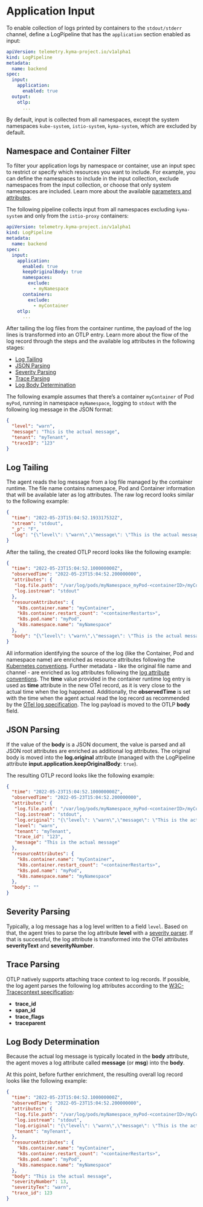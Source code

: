 # Application Input

To enable collection of logs printed by containers to the `stdout/stderr` channel, define a LogPipeline that has the `application` section enabled as input:

```yaml
apiVersion: telemetry.kyma-project.io/v1alpha1
kind: LogPipeline
metadata:
  name: backend
spec:
  input:
    application:
      enabled: true
  output:
    otlp:
      ...
```

By default, input is collected from all namespaces, except the system namespaces `kube-system`, `istio-system`, `kyma-system`, which are excluded by default.

## Namespace and Container Filter

To filter your application logs by namespace or container, use an input spec to restrict or specify which resources you want to include. For example, you can define the namespaces to include in the input collection, exclude namespaces from the input collection, or choose that only system namespaces are included. Learn more about the available [parameters and attributes](./../resources/02-logpipeline.md).

The following pipeline collects input from all namespaces excluding `kyma-system` and only from the `istio-proxy` containers:

```yaml
apiVersion: telemetry.kyma-project.io/v1alpha1
kind: LogPipeline
metadata:
  name: backend
spec:
  input:
    application:
      enabled: true
      keepOriginalBody: true
      namespaces:
        exclude:
          - myNamespace
      containers:
        exclude:
          - myContainer
    otlp:
      ...
```

After tailing the log files from the container runtime, the payload of the log lines is transformed into an OTLP entry. Learn more about the flow of the log record through the steps and the available log attributes in the following stages:

- [Log Tailing](#log-tailing)
- [JSON Parsing](#json-parsing)
- [Severity Parsing](#severity-parsing)
- [Trace Parsing](#trace-parsing)
- [Log Body Determination](#log-body-determination)

The following example assumes that there’s a container `myContainer` of Pod `myPod`, running in namespace `myNamespace`, logging to `stdout` with the following log message in the JSON format:

```json
{
  "level": "warn",
  "message": "This is the actual message",
  "tenant": "myTenant",
  "traceID": "123"
}
```

## Log Tailing

The agent reads the log message from a log file managed by the container runtime. The file name contains namespace, Pod and Container information that will be available later as log attributes. The raw log record looks similar to the following example:

```json
{
  "time": "2022-05-23T15:04:52.193317532Z",
  "stream": "stdout",
  "_p": "F",
  "log": "{\"level\": \"warn\",\"message\": \"This is the actual message\",\"tenant\": \"myTenant\",\"trace_id\": \"123\"}"
}
```

After the tailing, the created OTLP record looks like the following example:

```json
{
  "time": "2022-05-23T15:04:52.100000000Z",
  "observedTime": "2022-05-23T15:04:52.200000000",
  "attributes": {
   "log.file.path": "/var/log/pods/myNamespace_myPod-<containerID>/myContainer/<containerRestarts>.log",
   "log.iostream": "stdout"
  },
  "resourceAttributes": {
    "k8s.container.name": "myContainer",
    "k8s.container.restart_count": "<containerRestarts>",
    "k8s.pod.name": "myPod",
    "k8s.namespace.name": "myNamespace"
  },
  "body": "{\"level\": \"warn\",\"message\": \"This is the actual message\",\"tenant\": \"myTenant\",\"trace_id\": \"123\"}"
}
```

All information identifying the source of the log (like the Container, Pod and namespace name) are enriched as resource attributes following the [Kubernetes conventions](https://opentelemetry.io/docs/specs/semconv/resource/k8s/). Further metadata - like the original file name and channel - are enriched as log attributes following the [log attribute conventions](https://opentelemetry.io/docs/specs/semconv/general/logs/). The **time** value provided in the container runtime log entry is used as **time** attribute in the new OTel record, as it is very close to the actual time when the log happened. Additionally, the **observedTime** is set with the time when the agent actual read the log record as recommended by the [OTel log specification](https://opentelemetry.io/docs/specs/otel/logs/data-model/#field-observedtimestamp). The log payload is moved to the OTLP **body** field.

## JSON Parsing

If the value of the **body** is a JSON document, the value is parsed and all JSON root attributes are enriched as additional log attributes. The original body is moved into the **log.original** attribute (managed with the LogPipeline attribute **input.application.keepOriginalBody**: `true`).

The resulting OTLP record looks like the following example:

```json
{
  "time": "2022-05-23T15:04:52.100000000Z",
  "observedTime": "2022-05-23T15:04:52.200000000",
  "attributes": {
   "log.file.path": "/var/log/pods/myNamespace_myPod-<containerID>/myContainer/<containerRestarts>.log",
   "log.iostream": "stdout",
   "log.original": "{\"level\": \"warn\",\"message\": \"This is the actual message\",\"tenant\": \"myTenant\",\"trace_id\": \"123\"}",
   "level": "warn",
   "tenant": "myTenant",
   "trace_id": "123",
   "message": "This is the actual message"
  },
  "resourceAttributes": {
    "k8s.container.name": "myContainer",
    "k8s.container.restart_count": "<containerRestarts>",
    "k8s.pod.name": "myPod",
    "k8s.namespace.name": "myNamespace"
  },
  "body": ""
}
```

## Severity Parsing

Typically, a log message has a log level written to a field `level`. Based on that, the agent tries to parse the log attribute **level** with a [severity parser](https://github.com/open-telemetry/opentelemetry-collector-contrib/blob/main/pkg/stanza/docs/operators/severity_parser.md). If that is successful, the log attribute is transformed into the OTel attributes **severityText** and **severityNumber**.

## Trace Parsing

OTLP natively supports attaching trace context to log records. If possible, the log agent parses the following log attributes according to the [W3C-Tracecontext specification](https://www.w3.org/TR/trace-context/#traceparent-header):

- **trace_id**
- **span_id**
- **trace_flags**
- **traceparent**

## Log Body Determination

Because the actual log message is typically located in the **body** attribute, the agent moves a log attribute called **message** (or **msg**) into the **body**.

At this point, before further enrichment, the resulting overall log record looks like the following example:

```json
{
  "time": "2022-05-23T15:04:52.100000000Z",
  "observedTime": "2022-05-23T15:04:52.200000000",
  "attributes": {
   "log.file.path": "/var/log/pods/myNamespace_myPod-<containerID>/myContainer/<containerRestarts>.log",
   "log.iostream": "stdout",
   "log.original": "{\"level\": \"warn\",\"message\": \"This is the actual message\",\"tenant\": \"myTenant\",\"trace_id\": \"123\"}",
   "tenant": "myTenant",
  },
  "resourceAttributes": {
    "k8s.container.name": "myContainer",
    "k8s.container.restart_count": "<containerRestarts>",
    "k8s.pod.name": "myPod",
    "k8s.namespace.name": "myNamespace"
  },
  "body": "This is the actual message",
  "severityNumber": 13,
  "severityTex": "warn",
  "trace_id": 123
}
```

